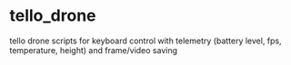 # tello_drone
tello drone scripts for keyboard control with telemetry (battery level, fps, temperature, height) and frame/video saving
